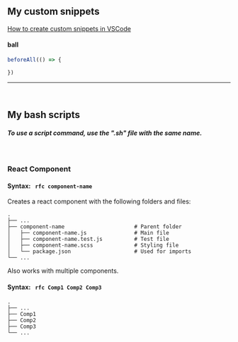 ## My custom snippets

[How to create custom snippets in VSCode](https://code.visualstudio.com/docs/editor/userdefinedsnippets#_create-your-own-snippets)

#### ball
```javascript
beforeAll(() => {

})
```

<hr><br>

## My bash scripts

##### To use a script command, use the ".sh" file with the same name.
<br>

### React Component

#### Syntax:&nbsp;&nbsp; `rfc component-name`
Creates a react component with the following folders and files:

    .
    ├── ...
    ├── component-name                      # Parent folder
    │   ├── component-name.js               # Main file
    │   ├── component-name.test.js          # Test file
    │   ├── component-name.scss             # Styling file
    │   └── package.json                    # Used for imports
    └── ...

Also works with multiple components.
#### Syntax:&nbsp;&nbsp; `rfc Comp1 Comp2 Comp3`

    .
    ├── ...
    ├── Comp1
    ├── Comp2
    ├── Comp3
    └── ...